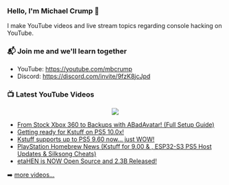 ### Hello, I'm Michael Crump 👋

I make YouTube videos and live stream topics regarding console hacking on YouTube. 

### 📬 Join me and we'll learn together

- YouTube: https://youtube.com/mbcrump
- Discord: https://discord.com/invite/9fzK8jcJpd

### 📺 Latest YouTube Videos

<div align="center">

[<img src="https://img.shields.io/badge/-Subscribe-red?style=for-the-badge&logo=youtube&logoColor=white"/>](https://www.youtube.com/c/mbcrump?sub_confirmation=1)

</div>

<!-- YOUTUBE:START -->
- [From Stock Xbox 360 to Backups with ABadAvatar! &lpar;Full Setup Guide&rpar;](https://www.youtube.com/watch?v=ZfusuI0Ywe0)
- [Getting ready for Kstuff on PS5 10.0x!](https://www.youtube.com/watch?v=Nn8INWNT9vs)
- [Kstuff supports up to PS5 9.60 now... just WOW!](https://www.youtube.com/watch?v=qQFZFV1e0II)
- [PlayStation Homebrew News &lpar;Kstuff for 9.00 &amp; , ESP32-S3 PS5 Host Updates &amp; Silksong Cheats&rpar;](https://www.youtube.com/watch?v=2C8mrM0z1e4)
- [etaHEN is NOW Open Source and 2.3B Released!](https://www.youtube.com/watch?v=0aOLhIU7ysQ)
<!-- YOUTUBE:END -->

➡️ [more videos...](https://youtube.com/mbcrump)

